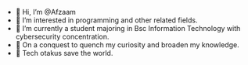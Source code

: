 - 👋 Hi, I’m @Afzaam
- 👀 I’m interested in programming and other related fields.
- 🌱 I’m currently a student majoring in Bsc Information Technology with cybersecurity concentration.
- 💞️ On a conquest to quench my curiosity and broaden my knowledge.
- 🤖 Tech otakus save the world.

<!---
Afzaam/Afzaam is a ✨ special ✨ repository because its `README.md` (this file) appears on your GitHub profile.
You can click the Preview link to take a look at your changes.
--->
